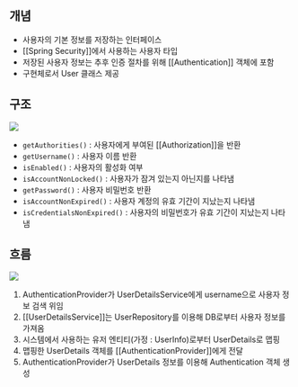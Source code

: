 ## 개념
- 사용자의 기본 정보를 저장하는 인터페이스
- [[Spring Security]]에서 사용하는 사용자 타입
- 저장된 사용자 정보는 추후 인증 절차를 위해 [[Authentication]] 객체에 포함
- 구현체로서 User 클래스 제공
## 구조
![](https://i.imgur.com/7EQXpYB.png)
- `getAuthorities()` : 사용자에게 부여된 [[Authorization]]을 반환
- `getUsername()` : 사용자 이름 반환
- `isEnabled()` : 사용자의 활성화 여부
- `isAccountNonLocked()` : 사용자가 잠겨 있는지 아닌지를 나타냄
- `getPassword()` : 사용자 비밀번호 반환
- `isAccountNonExpired()` : 사용자 계정의 유효 기간이 지났는지 나타냄
- `isCredentialsNonExpired()` : 사용자의 비밀번호가 유효 기간이 지났는지 나타냄
## 흐름
![](https://i.imgur.com/2gvPiM2.png)
1. AuthenticationProvider가 UserDetailsService에게 username으로 사용자 정보 검색 위임
2. [[UserDetailsService]]는 UserRepository를 이용해 DB로부터 사용자 정보를 가져옴
3. 시스템에서 사용하는 유저 엔티티(가정 : UserInfo)로부터 UserDetails로 맵핑
4. 맵핑한 UserDetails 객체를 [[AuthenticationProvider]]에게 전달
5. AuthenticationProvider가 UserDetails 정보를 이용해 Authentication 객체 생성